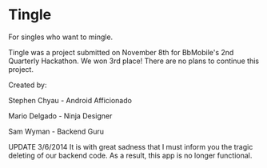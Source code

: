 Tingle
======
For singles who want to mingle.

Tingle was a project submitted on November 8th for BbMobile's 2nd Quarterly Hackathon.  We won 3rd place!  There are no plans to continue this project.


Created by:

Stephen Chyau - Android Afficionado

Mario Delgado - Ninja Designer

Sam Wyman - Backend Guru



UPDATE 3/6/2014
It is with great sadness that I must inform you the tragic deleting of our backend code.  As a result, this app is no longer functional.
